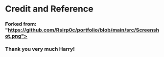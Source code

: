 # Credit and Reference
### Forked from: "https://github.com/Rsirp0c/portfolio/blob/main/src/Screenshot.png">
### Thank you very much Harry!
